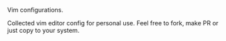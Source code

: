 Vim configurations.

Collected vim editor config for personal use. Feel free to fork, make PR or
just copy to your system. 
